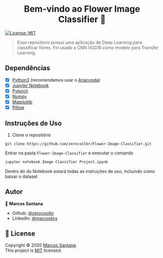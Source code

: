 
<h1 align="center">Bem-vindo ao Flower Image Classifier 👋</h1>
<p>
  <a href="LICENSE" target="_blank">
    <img alt="License: MIT" src="https://img.shields.io/badge/License-MIT-green.svg" />
  </a>
</p>

> Esse repositório possui uma aplicação de Deep Learning para classificar flores. Foi usado a CNN VGG16 como modelo para Transfer Learning.

## Dependências

- [x] [Python3](https://www.python.org/downloads/) (recomendamos usar o [Anaconda](https://www.anaconda.com/))
- [x] [Jupyter Notebook](https://jupyter.org/)
- [x] [Pytorch](https://pytorch.org/)
- [x] [Numpy](https://numpy.org/)
- [x] [Matplotlib](https://matplotlib.org/)
- [x] [Pillow](https://pillow.readthedocs.io/en/stable/)

## Instruções de Uso

1. Clone o repositório
```
git clone https://github.com/zerocoolbr/Flower-Image-Classifier.git
```

Entrar na pasta `Flower-Image-Classifier` e executar o comando

```sh
jupyter notebook Image Classifier Project.ipynb
```

Dentro do do Notebook estará todas as instruções de uso, incluindo como baixar o dataset

## Autor

👤 **Marcos Santana**

- Github: [@zerocoolbr](https://github.com/zerocoolbr)
- LinkedIn: [@marcosbrs](https://linkedin.com/in/marcosbrs)

## 📝 License

Copyright © 2020 [Marcos Santana](https://github.com/zerocoolbr).<br />
This project is [MIT](LICENSE) licensed.
